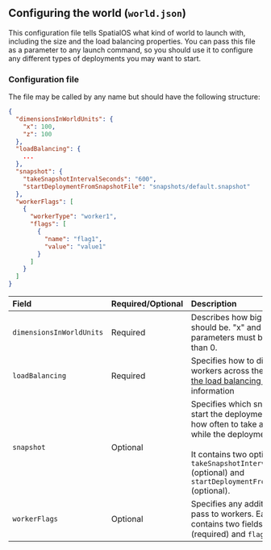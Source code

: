 ## Configuring the world (`world.json`)

This configuration file tells SpatialOS what kind of world to launch with, including the size and the load balancing properties. You can pass this file as a parameter to any launch command, so you should use it to configure any different types of deployments you may want to start.

### Configuration file

The file may be called by any name but should have the following structure:

```json
{
  "dimensionsInWorldUnits": {
    "x": 100,
    "z": 100
  },
  "loadBalancing": {
    ... 
  },
  "snapshot": {
    "takeSnapshotIntervalSeconds": "600",
    "startDeploymentFromSnapshotFile": "snapshots/default.snapshot"
  },
  "workerFlags": [
    {
      "workerType": "worker1",
      "flags": [
        {
          "name": "flag1",
          "value": "value1"
        }
      ]
    }
  ]
}
```

| Field | Required/Optional | Description | 
| :------------- | :------------- | :------- |
| `dimensionsInWorldUnits` | Required | Describes how big the world should be. "x" and "z" parameters must both be greater than 0. |
| `loadBalancing` | Required | Specifies how to distribute workers across the world. See [the load balancing docs](https://docs.improbable.io/reference/latest/shared/worker-configuration/loadbalancer-config) for more information|
| `snapshot` | Optional | Specifies which snapshot file to start the deployment from and how often to take a snapshot while the deployment is running. <br><br> It contains two optional fields: `takeSnapshotIntervalSeconds` (optional) and `startDeploymentFromSnapshotFile` (optional). |
| `workerFlags` | Optional | Specifies any additional flags to pass to workers. Each element contains two fields: `workerType` (required) and `flags` (required). |